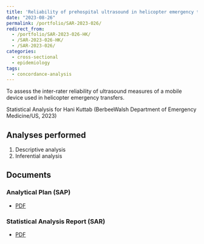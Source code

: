 ```yaml
---
title: 'Reliability of prehospital ultrasound in helicopter emergency transfers: cross-sectional study'
date: "2023-08-26"
permalink: /portfolio/SAR-2023-026/
redirect_from:
  - /portfolio/SAR-2023-026-HK/
  - /SAR-2023-026-HK/
  - /SAR-2023-026/
categories:
  - cross-sectional
  - epidemiology
tags:
  - concordance-analysis
---
```


To assess the inter-rater reliability of ultrasound measures of a mobile device used in helicopter emergency transfers.

Statistical Analysis for Hani Kuttab (BerbeeWalsh Department of Emergency Medicine/US, 2023)
<!-- Technical Report for Hani Kuttab (BerbeeWalsh Department of Emergency Medicine/US, 2023) -->

## Analyses performed

1. Descriptive analysis
1. Inferential analysis

## Documents

<!-- The client has requested that this analysis be kept confidential until a future date, determined by the client. -->
<!-- All documents from this consultation are therefore not published online and only the title and year of the analysis will be included in the consultant's Portfolio. -->
<!-- After the agreed date is reached, the documents will be released. -->

<!-- The client has requested that this analysis be kept confidential. -->
<!-- All documents from this consultation are therefore not published online and only the title and year of the analysis will be included in the consultant's Portfolio. -->

### Analytical Plan (SAP)

- [PDF][sap]

### Statistical Analysis Report (SAR)

- [PDF][sar]

<!-- ## Associated analyses -->

<!-- This analysis is part of a larger project and is supported by other analyses, linked below. -->

<!-- **[assoc_title]** -->

<!-- <[assoc_link]> -->

<!-- --- -->

[sap]: /files/SAP-2023-026-HK-v01.pdf
[sar]: /files/SAR-2023-026-HK-v01.pdf
